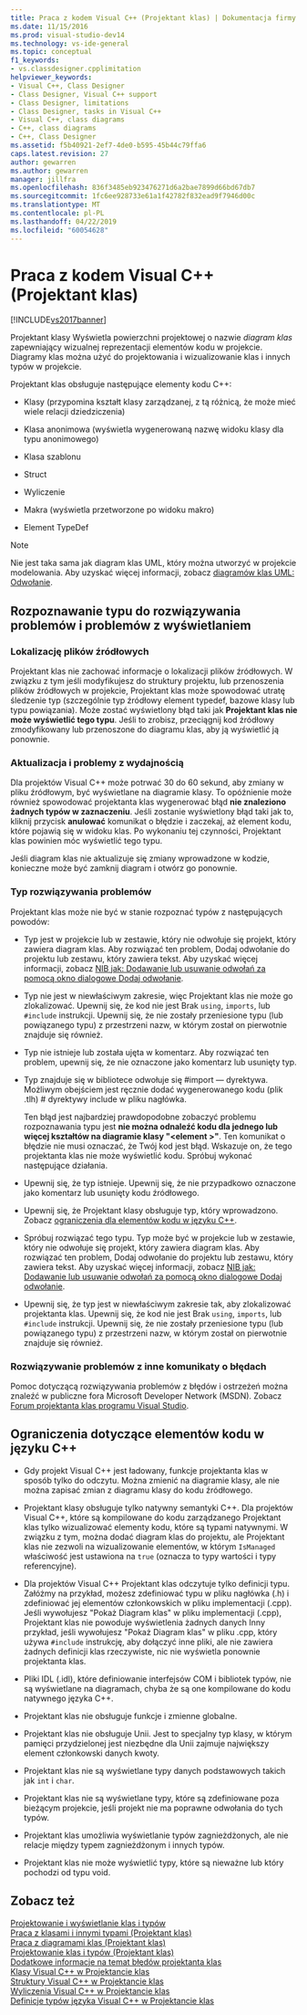 ```yaml
---
title: Praca z kodem Visual C++ (Projektant klas) | Dokumentacja firmy Microsoft
ms.date: 11/15/2016
ms.prod: visual-studio-dev14
ms.technology: vs-ide-general
ms.topic: conceptual
f1_keywords:
- vs.classdesigner.cpplimitation
helpviewer_keywords:
- Visual C++, Class Designer
- Class Designer, Visual C++ support
- Class Designer, limitations
- Class Designer, tasks in Visual C++
- Visual C++, class diagrams
- C++, class diagrams
- C++, Class Designer
ms.assetid: f5b40921-2ef7-4de0-b595-45b44c79ffa6
caps.latest.revision: 27
author: gewarren
ms.author: gewarren
manager: jillfra
ms.openlocfilehash: 836f3485eb923476271d6a2bae7899d66bd67db7
ms.sourcegitcommit: 1fc6ee928733e61a1f42782f832ead9f7946d00c
ms.translationtype: MT
ms.contentlocale: pl-PL
ms.lasthandoff: 04/22/2019
ms.locfileid: "60054628"
---
```

# <a name="working-with-visual-c-code-class-designer"></a>Praca z kodem Visual C++ (Projektant klas)
[!INCLUDE[vs2017banner](../includes/vs2017banner.md)]

Projektant klasy Wyświetla powierzchni projektowej o nazwie *diagram klas* zapewniający wizualnej reprezentacji elementów kodu w projekcie. Diagramy klas można użyć do projektowania i wizualizowanie klas i innych typów w projekcie.  
  
 Projektant klas obsługuje następujące elementy kodu C++:  
  
- Klasy (przypomina kształt klasy zarządzanej, z tą różnicą, że może mieć wiele relacji dziedziczenia)  
  
- Klasa anonimowa (wyświetla wygenerowaną nazwę widoku klasy dla typu anonimowego)  
  
- Klasa szablonu  
  
- Struct  
  
- Wyliczenie  
  
- Makra (wyświetla przetworzone po widoku makro)  
  
- Element TypeDef  
  
> [!NOTE]
>  Nie jest taka sama jak diagram klas UML, który można utworzyć w projekcie modelowania. Aby uzyskać więcej informacji, zobacz [diagramów klas UML: Odwołanie](../modeling/uml-class-diagrams-reference.md).  
  
## <a name="troubleshooting-type-resolution-and-display-issues"></a>Rozpoznawanie typu do rozwiązywania problemów i problemów z wyświetlaniem  
  
### <a name="location-of-source-files"></a>Lokalizację plików źródłowych  
 Projektant klas nie zachować informacje o lokalizacji plików źródłowych. W związku z tym jeśli modyfikujesz do struktury projektu, lub przenoszenia plików źródłowych w projekcie, Projektant klas może spowodować utratę śledzenie typ (szczególnie typ źródłowy element typedef, bazowe klasy lub typu powiązania). Może zostać wyświetlony błąd taki jak **Projektant klas nie może wyświetlić tego typu**. Jeśli to zrobisz, przeciągnij kod źródłowy zmodyfikowany lub przenoszone do diagramu klas, aby ją wyświetlić ją ponownie.  
  
### <a name="update-and-performance-issues"></a>Aktualizacja i problemy z wydajnością  
 Dla projektów Visual C++ może potrwać 30 do 60 sekund, aby zmiany w pliku źródłowym, być wyświetlane na diagramie klasy. To opóźnienie może również spowodować projektanta klas wygenerować błąd **nie znaleziono żadnych typów w zaznaczeniu**. Jeśli zostanie wyświetlony błąd taki jak to, kliknij przycisk **anulować** komunikat o błędzie i zaczekaj, aż element kodu, które pojawią się w widoku klas. Po wykonaniu tej czynności, Projektant klas powinien móc wyświetlić tego typu.  
  
 Jeśli diagram klas nie aktualizuje się zmiany wprowadzone w kodzie, konieczne może być zamknij diagram i otwórz go ponownie.  
  
### <a name="type-resolution-issues"></a>Typ rozwiązywania problemów  
 Projektant klas może nie być w stanie rozpoznać typów z następujących powodów:  
  
- Typ jest w projekcie lub w zestawie, który nie odwołuje się projekt, który zawiera diagram klas. Aby rozwiązać ten problem, Dodaj odwołanie do projektu lub zestawu, który zawiera tekst. Aby uzyskać więcej informacji, zobacz [NIB jak: Dodawanie lub usuwanie odwołań za pomocą okno dialogowe Dodaj odwołanie](http://msdn.microsoft.com/3bd75d61-f00c-47c0-86a2-dd1f20e231c9).  
  
- Typ nie jest w niewłaściwym zakresie, więc Projektant klas nie może go zlokalizować. Upewnij się, że kod nie jest Brak `using`, `imports`, lub `#include` instrukcji. Upewnij się, że nie zostały przeniesione typu (lub powiązanego typu) z przestrzeni nazw, w którym został on pierwotnie znajduje się również.  
  
- Typ nie istnieje lub została ujęta w komentarz. Aby rozwiązać ten problem, upewnij się, że nie oznaczone jako komentarz lub usunięty typ.  
  
- Typ znajduje się w bibliotece odwołuje się #import — dyrektywa. Możliwym obejściem jest ręcznie dodać wygenerowanego kodu (plik .tlh) # dyrektywy include w pliku nagłówka.  
  
  Ten błąd jest najbardziej prawdopodobne zobaczyć problemu rozpoznawania typu jest **nie można odnaleźć kodu dla jednego lub więcej kształtów na diagramie klasy "\<element >"**. Ten komunikat o błędzie nie musi oznaczać, że Twój kod jest błąd. Wskazuje on, że tego projektanta klas nie może wyświetlić kodu. Spróbuj wykonać następujące działania.  
  
- Upewnij się, że typ istnieje. Upewnij się, że nie przypadkowo oznaczone jako komentarz lub usunięty kodu źródłowego.  
  
- Upewnij się, że Projektant klasy obsługuje typ, który wprowadzono. Zobacz [ograniczenia dla elementów kodu w języku C++](#limitations).  
  
- Spróbuj rozwiązać tego typu. Typ może być w projekcie lub w zestawie, który nie odwołuje się projekt, który zawiera diagram klas. Aby rozwiązać ten problem, Dodaj odwołanie do projektu lub zestawu, który zawiera tekst. Aby uzyskać więcej informacji, zobacz [NIB jak: Dodawanie lub usuwanie odwołań za pomocą okno dialogowe Dodaj odwołanie](http://msdn.microsoft.com/3bd75d61-f00c-47c0-86a2-dd1f20e231c9).  
  
- Upewnij się, że typ jest w niewłaściwym zakresie tak, aby zlokalizować projektanta klas. Upewnij się, że kod nie jest Brak `using`, `imports`, lub `#include` instrukcji. Upewnij się, że nie zostały przeniesione typu (lub powiązanego typu) z przestrzeni nazw, w którym został on pierwotnie znajduje się również.  
  
### <a name="troubleshooting-other-error-messages"></a>Rozwiązywanie problemów z inne komunikaty o błędach  
 Pomoc dotyczącą rozwiązywania problemów z błędów i ostrzeżeń można znaleźć w publiczne fora Microsoft Developer Network (MSDN). Zobacz [Forum projektanta klas programu Visual Studio](http://go.microsoft.com/fwlink/?linkid=160754).  
  
## <a name="limitations"></a> Ograniczenia dotyczące elementów kodu w języku C++  
  
- Gdy projekt Visual C++ jest ładowany, funkcje projektanta klas w sposób tylko do odczytu. Można zmienić na diagramie klasy, ale nie można zapisać zmian z diagramu klasy do kodu źródłowego.  
  
- Projektant klasy obsługuje tylko natywny semantyki C++. Dla projektów Visual C++, które są kompilowane do kodu zarządzanego Projektant klas tylko wizualizować elementy kodu, które są typami natywnymi. W związku z tym, można dodać diagram klas do projektu, ale Projektant klas nie zezwoli na wizualizowanie elementów, w którym `IsManaged` właściwość jest ustawiona na `true` (oznacza to typy wartości i typy referencyjne).  
  
- Dla projektów Visual C++ Projektant klas odczytuje tylko definicji typu. Załóżmy na przykład, możesz zdefiniować typu w pliku nagłówka (.h) i zdefiniować jej elementów członkowskich w pliku implementacji (.cpp). Jeśli wywołujesz "Pokaż Diagram klas" w pliku implementacji (.cpp), Projektant klas nie powoduje wyświetlenia żadnych danych Inny przykład, jeśli wywołujesz "Pokaż Diagram klas" w pliku .cpp, który używa `#include` instrukcję, aby dołączyć inne pliki, ale nie zawiera żadnych definicji klas rzeczywiste, nic nie wyświetla ponownie projektanta klas.  
  
- Pliki IDL (.idl), które definiowanie interfejsów COM i bibliotek typów, nie są wyświetlane na diagramach, chyba że są one kompilowane do kodu natywnego języka C++.  
  
- Projektant klas nie obsługuje funkcje i zmienne globalne.  
  
- Projektant klas nie obsługuje Unii. Jest to specjalny typ klasy, w którym pamięci przydzielonej jest niezbędne dla Unii zajmuje największy element członkowski danych kwoty.  
  
- Projektant klas nie są wyświetlane typy danych podstawowych takich jak `int` i `char`.  
  
- Projektant klas nie są wyświetlane typy, które są zdefiniowane poza bieżącym projekcie, jeśli projekt nie ma poprawne odwołania do tych typów.  
  
- Projektant klas umożliwia wyświetlanie typów zagnieżdżonych, ale nie relacje między typem zagnieżdżonym i innych typów.  
  
- Projektant klas nie może wyświetlić typy, które są nieważne lub który pochodzi od typu void.  
  
## <a name="see-also"></a>Zobacz też  
 [Projektowanie i wyświetlanie klas i typów](../ide/designing-and-viewing-classes-and-types.md)   
 [Praca z klasami i innymi typami (Projektant klas)](../ide/working-with-classes-and-other-types-class-designer.md)   
 [Praca z diagramami klas (Projektant klas)](../ide/working-with-class-diagrams-class-designer.md)   
 [Projektowanie klas i typów (Projektant klas)](../ide/designing-classes-and-types-class-designer.md)   
 [Dodatkowe informacje na temat błędów projektanta klas](../ide/additional-information-about-class-designer-errors.md)   
 [Klasy Visual C++ w Projektancie klas](../ide/visual-cpp-classes-in-class-designer.md)   
 [Struktury Visual C++ w Projektancie klas](../ide/visual-cpp-structures-in-class-designer.md)   
 [Wyliczenia Visual C++ w Projektancie klas](../ide/visual-cpp-enumerations-in-class-designer.md)   
 [Definicje typów języka Visual C++ w Projektancie klas](../ide/visual-cpp-typedefs-in-class-designer.md)
